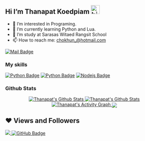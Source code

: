 ## Hi I’m Thanapat Koedpiam <img src="https://user-images.githubusercontent.com/1303154/88677602-1635ba80-d120-11ea-84d8-d263ba5fc3c0.gif" width="28px" alt="hi">

- 👀 I’m interested in Programing.
- 🌱 I’m currently learning Python and Lua.
- 🏫 I’m study at Sarasas Witaed Rangsit School
- 📫 How to reach me: chokhun_@hotmail.com

[![Mail Badge](https://img.shields.io/badge/-chokhun_@hotmail.com-c0392b?style=flat&labelColor=c0392b&logo=gmail&logoColor=white)](mailto:chokhun_@hotmail.com)

<!-- TODO: Make technologies links takes you to repositories -->
### My skills

[![Python Badge](https://img.shields.io/badge/-Python-3776ab?style=for-the-badge&labelColor=black&logo=python)](#) [![Python Badge](https://img.shields.io/badge/-Lua-0e00a8?style=for-the-badge&labelColor=black&logo=lua)](#) [![Nodejs Badge](https://img.shields.io/badge/-Nodejs-3C873A?style=for-the-badge&labelColor=black&logo=node.js&logoColor=3C873A)](#) 

### Github Stats

<p align="center">
    <a href="https://github.com/jumpogpo/">
        <img alt="Thanapat's Github Stats" src="https://github-readme-stats.vercel.app/api?username=jumpogpo&show_icons=true&theme=dark"/>
    </a>
    <a href="https://github.com/jumpogpo/">
        <img alt="Thanapat's Github Stats" src="https://github-readme-stats.vercel.app/api/top-langs/?username=jumpogpo&langs_count=15&theme=dark"/>
    </a>
    <a href="https://github.com/jumpogpo/">
        <img alt="Thanapat's Activity Graph" src="https://activity-graph.herokuapp.com/graph?username=jumpogpo&bg_color=0000&color=b5b5b5&line=ffffff&point=78fe96&hide_border=true&theme=dark"/>
    </a>
    <img align="center" src="https://discord.c99.nl/widget/theme-3/432049960012349450.png"><br>
</p>

## ❤ Views and Followers
<a href="https://github.com/jumpogpo/">
    <img src="https://komarev.com/ghpvc/?username=jumpogpo">
</a>
<a href="https://github.com/jumpogpo/"><img src="https://img.shields.io/github/followers/jumpogpo?label=Followers&style=social" alt="GitHub Badge"></a>

